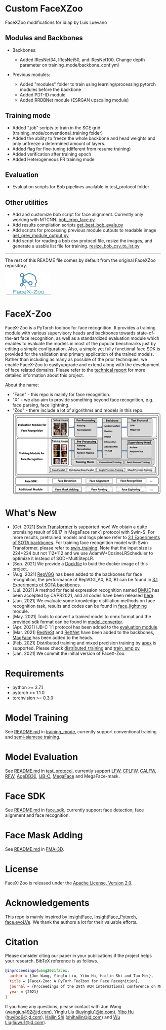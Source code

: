 # Custom FaceXZoo

FaceXZoo modifications for idiap by Luis Luevano

## Modules and Backbones

- Backbones:
  - Added IResNet34, IResNet50, and IResNet100. Change depth parameter on training_mode/backbone_conf.yml 
  
- Previous modules: 
  - Added "modules" folder to train using learning/processing pytorch modules before the backbone
  - Added PDT-ID module
  - Added RRDBNet module (ESRGAN upscaling module)

## Training mode

- Added ".job" scripts to train in the SGE grid (training_mode/conventional_training folder)
- Added the ability to freeze the whole backbone and head weights and only unfreeze a determined amount of layers.
- Added flag for fine-tuning (different from resume training)
- Added verification after training epoch
- Added Heterogeneous FR training mode

## Evaluation

- Evaluation scripts for Bob pipelines available in test_protocol folder

## Other utilities

- Add and customize bob script for face alignment. Currently only working with MTCNN. [bob_crop_face.py](./utils/bob_crop_face.py)
- Add results compilation scripts [get_best_bob_evals.py](./test_protocol/get_best_bob_evals.py)
- Add scripts for processing previous module outputs to readable image [get_prev_module_output.py](./test_protocol/get_prev_module_output.py)
- Add script for reading a bob csv protocol file, resize the images, and generate a usable list file for training. [resize_bob_csv_to_lst.py](./data/files/resize_bob_csv_to_lst.py)

* * *
The rest of this README file comes by default from the original FaceXZoo repository.

<img src="./data/images/logo.png" width="150" >

# FaceX-Zoo
FaceX-Zoo is a PyTorch toolbox for face recognition. It provides a training module with various supervisory heads and backbones towards state-of-the-art face recognition, as well as a standardized evaluation module which enables to evaluate the models in most of the popular benchmarks just by editing a simple configuration. Also, a simple yet fully functional face SDK is provided for the validation and primary application of the trained models. Rather than including as many as possible of the prior techniques, we enable FaceX-Zoo to easilyupgrade and extend along with the development of face related domains. Please refer to the [technical report](https://arxiv.org/pdf/2101.04407.pdf) for more detailed information about this project.
  
About the name:
* "Face" - this repo is mainly for face recognition.
* "X" - we also aim to provide something beyond face recognition, e.g. face parsing, face lightning.
* "Zoo" - there include a lot of algorithms and models in this repo.
![image](data/images/arch.jpg)

# What's New
- [Oct. 2021] [Swin Transformer](https://arxiv.org/pdf/2103.14030.pdf) is supported now! We obtain a quite promising result of 98.17 in MegaFace rank1 protocol with Swin-S. For more results, pretrained models and logs please refer to [3.1 Experiments of SOTA backbones](training_mode/README.md). For training face recognition model with Swin Transformer, please refer to [swin_training](training_mode/swin_training). Note that the input size is 224\*224 but not 112\*112 and we use AdamW+CosineLRScheduler to optimize it instead of SGD+MultiStepLR.
- [Sep. 2021] We provide a [Dockfile](docker/Dockerfile) to buid the docker image of this project.
- [Aug. 2021] [RepVGG](https://arxiv.org/pdf/2101.03697.pdf) has been added to the backbones for face recognition, the performance of RepVGG_A0, B0, B1 can be found in [3.1 Experiments of SOTA backbones](training_mode).
- [Jul. 2021] A method for facial expression recognition named [DMUE](https://openaccess.thecvf.com/content/CVPR2021/papers/She_Dive_Into_Ambiguity_Latent_Distribution_Mining_and_Pairwise_Uncertainty_Estimation_CVPR_2021_paper.pdf) has been accepted by CVPR2021, and all codes have been released [here](addition_module/DMUE).
- [Jun. 2021] We evaluate some knowledge distillation methods on face recognition task, results and codes can be found in [face_lightning](addition_module/face_lightning/KDF) module.
- [May. 2021] Tools to convert a trained model to onnx format and the provided sdk format can be found in [model_convertor](addition_module/model_convertor).
- [Apr. 2021] IJB-C 1:1 protocol has been added to the [evaluation module](test_protocol/test_ijbc.sh).
- [Mar. 2021] [ResNeSt](https://hangzhang.org/files/resnest.pdf) and [ReXNet](https://arxiv.org/pdf/2007.00992.pdf) have been added to the backbones, [MagFace](https://arxiv.org/pdf/2103.06627.pdf) has been added to the heads. 
- [Feb. 2021] Distributed training and mixed precision training by [apex](https://github.com/NVIDIA/apex) is supported. Please check [distributed_training](training_mode/distributed_training) and [train_amp.py](training_mode/conventional_training/train_amp.py)
- [Jan. 2021] We commit the initial version of FaceX-Zoo.

# Requirements
* python >= 3.7.1
* pytorch >= 1.1.0
* torchvision >= 0.3.0 

# Model Training  
See [README.md](training_mode/README.md) in [training_mode](training_mode), currently support conventional training and [semi-siamese training](https://arxiv.org/abs/2007.08398).
# Model Evaluation  
See [README.md](test_protocol/README.md) in [test_protocol](test_protocol), currently support [LFW](https://people.cs.umass.edu/~elm/papers/lfw.pdf), [CPLFW](http://www.whdeng.cn/CPLFW/Cross-Pose-LFW.pdf), [CALFW](https://arxiv.org/abs/1708.08197), [RFW](https://arxiv.org/abs/1812.00194), [AgeDB30](https://core.ac.uk/download/pdf/83949017.pdf), [IJB-C](http://biometrics.cse.msu.edu/Publications/Face/Mazeetal_IARPAJanusBenchmarkCFaceDatasetAndProtocol_ICB2018.pdf), [MegaFace](https://arxiv.org/abs/1512.00596) and MegaFace-mask.
# Face SDK
See [README.md](face_sdk/README.md) in [face_sdk](face_sdk), currently support face detection, face alignment and face recognition.
# Face Mask Adding
See [README.md](addition_module/face_mask_adding/FMA-3D/README.md) in [FMA-3D](addition_module/face_mask_adding/FMA-3D).

# License
FaceX-Zoo is released under the [Apache License, Version 2.0](LICENSE).

# Acknowledgements
This repo is mainly inspired by [InsightFace](https://github.com/deepinsight/insightface), [InsightFace_Pytorch](https://github.com/TreB1eN/InsightFace_Pytorch), [face.evoLVe](https://github.com/ZhaoJ9014/face.evoLVe.PyTorch/blob/master/README.md). We thank the authors a lot for their valuable efforts.

# Citation
Please consider citing our paper in your publications if the project helps your research. BibTeX reference is as follows.
```BibTeX
@inproceedings{wang2021facex,
  author = {Jun Wang, Yinglu Liu, Yibo Hu, Hailin Shi and Tao Mei},
  title = {FaceX-Zoo: A PyTorh Toolbox for Face Recognition},
  journal = {Proceedings of the 29th ACM international conference on Multimedia},
  year = {2021}
}
```
If you have any questions, please contact with Jun Wang (wangjun492@jd.com), Yinglu Liu (liuyinglu1@jd.com), [Yibo Hu](https://aberhu.github.io/) (huyibo6@jd.com),  [Hailin Shi](https://sites.google.com/view/hailin-shi) (shihailin@jd.com) and [Wu Liu](http://drliuwu.com)(liuwu1@jd.com).

